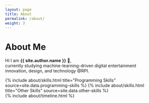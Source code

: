 ```yaml
---
layout: page
title: About
permalink: /about/
weight: 3
---
```


# **About Me**

Hi I am **{{ site.author.name }}** :wave:,<br>
currently studying machine-learning-driven digital entertainment innovation, design, and technology @RPI.

<div class="row">
{% include about/skills.html title="Programming Skills" source=site.data.programming-skills %}
{% include about/skills.html title="Other Skills" source=site.data.other-skills %}
</div>

<div class="row">
{% include about/timeline.html %}
</div>
